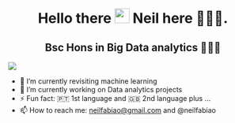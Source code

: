 <h1 align="center"> Hello there  <img src="https://raw.githubusercontent.com/nakulbhati/nakulbhati/master/contain/Hi.gif" width="30px"> Neil here 👨🏾‍💻.
</h1>

<h2 align="center">Bsc Hons in Big Data analytics 👨🏽‍🎓</h2>

![](https://komarev.com/ghpvc/?username=neilfabiak10&color=lightgrey)

- 🌱 I’m currently revisiting machine learning
- 🔭 I’m currently working on Data analytics projects
- ⚡ Fun fact: 🇵🇹 1st language and 🇬🇧 2nd language plus ...
- 📫 How to reach me: neilfabiao@gmail.com and @neilfabiao
<!--
**NeilFabiao/neilfabiao** is a ✨ _special_ ✨ repository because its `README.md` (this file) appears on your GitHub profile.

Here are some ideas to get you started:

- 🔭 I’m currently working on ...
- 🌱 I’m currently learning ...
- 👯 I’m looking to collaborate on ...
- 🤔 I’m looking for help with ...
- 💬 Ask me about ...
- 📫 How to reach me: ...
- 😄 Pronouns: ...
- ⚡ Fun fact: ...
-->
